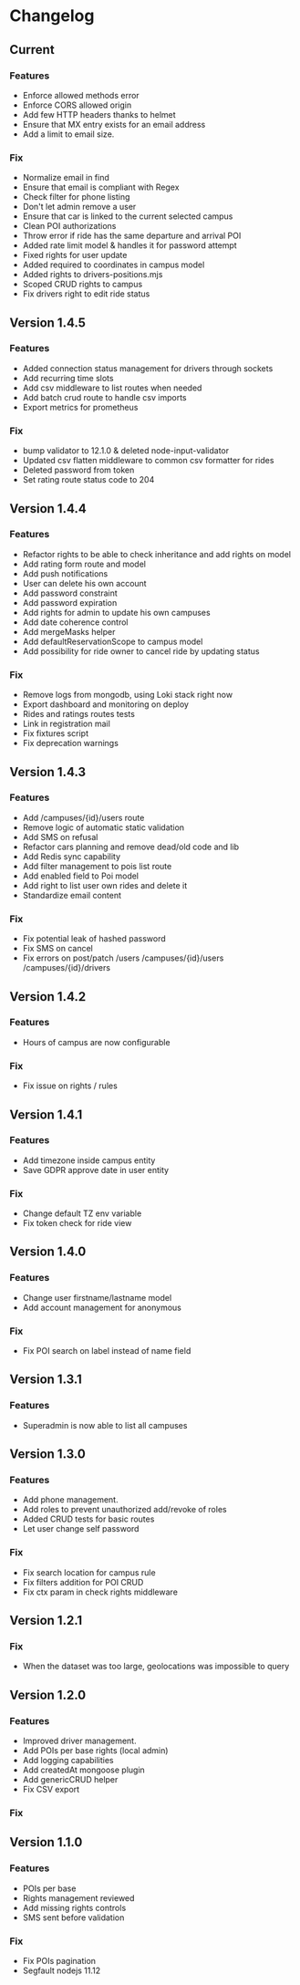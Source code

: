 # Changelog
## Current
### Features
* Enforce allowed methods error
* Enforce CORS allowed origin
* Add few HTTP headers thanks to helmet
* Ensure that MX entry exists for an email address
* Add a limit to email size.
### Fix
* Normalize email in find
* Ensure that email is compliant with Regex
* Check filter for phone listing
* Don't let admin remove a user
* Ensure that car is linked to the current selected campus
* Clean POI authorizations 
* Throw error if ride has the same departure and arrival POI
* Added rate limit model & handles it for password attempt
* Fixed rights for user update
* Added required to coordinates in campus model
* Added rights to drivers-positions.mjs
* Scoped CRUD rights to campus
* Fix drivers right to edit ride status
## Version 1.4.5
### Features
* Added connection status management for drivers through sockets
* Add recurring time slots
* Add csv middleware to list routes when needed
* Add batch crud route to handle csv imports
* Export metrics for prometheus
### Fix
* bump validator to 12.1.0 & deleted node-input-validator
* Updated csv flatten middleware to common csv formatter for rides
* Deleted password from token
* Set rating route status code to 204
## Version 1.4.4
### Features
* Refactor rights to be able to check inheritance and add rights on model
* Add rating form route and model
* Add push notifications
* User can delete his own account
* Add password constraint
* Add password expiration
* Add rights for admin to update his own campuses
* Add date coherence control
* Add mergeMasks helper
* Add defaultReservationScope to campus model
* Add possibility for ride owner to cancel ride by updating status
### Fix
* Remove logs from mongodb, using Loki stack right now
* Export dashboard and monitoring on deploy
* Rides and ratings routes tests
* Link in registration mail
* Fix fixtures script
* Fix deprecation warnings
## Version 1.4.3
### Features
* Add /campuses/{id}/users route 
* Remove logic of automatic static validation
* Add SMS on refusal
* Refactor cars planning and remove dead/old code and lib
* Add Redis sync capability
* Add filter management to pois list route
* Add enabled field to Poi model
* Add right to list user own rides and delete it
* Standardize email content
### Fix
* Fix potential leak of hashed password
* Fix SMS on cancel
* Fix errors on post/patch /users /campuses/{id}/users /campuses/{id}/drivers
## Version 1.4.2
### Features
* Hours of campus are now configurable
### Fix
* Fix issue on rights / rules
## Version 1.4.1
### Features
* Add timezone inside campus entity
* Save GDPR approve date in user entity 
### Fix
* Change default TZ env variable
* Fix token check for ride view
## Version 1.4.0
### Features
* Change user firstname/lastname model
* Add account management for anonymous
### Fix
* Fix POI search on label instead of name field 
## Version 1.3.1
### Features
 * Superadmin is now able to list all campuses
## Version 1.3.0
### Features
* Add phone management.
* Add roles to prevent unauthorized add/revoke of roles
* Added CRUD tests for basic routes
* Let user change self password
### Fix
* Fix search location for campus rule
* Fix filters addition for POI CRUD
* Fix ctx param in check rights middleware
## Version 1.2.1
### Fix
* When the dataset was too large, geolocations was impossible to query
## Version 1.2.0
### Features
* Improved driver management.
* Add POIs per base rights (local admin)
* Add logging capabilities
* Add createdAt mongoose plugin
* Add genericCRUD helper
* Fix CSV export
### Fix
## Version 1.1.0
### Features
* POIs per base
* Rights management reviewed
* Add missing rights controls
* SMS sent before validation
### Fix
* Fix POIs pagination
* Segfault nodejs 11.12


